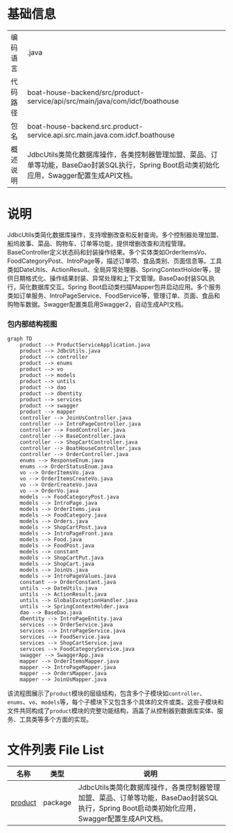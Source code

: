 # 基础信息

|      |      |
|------|------|
| 编码语言 | .java |
| 代码路径 | boat-house-backend/src/product-service/api/src/main/java/com/idcf/boathouse |
| 包名 | boat-house-backend.src.product-service.api.src.main.java.com.idcf.boathouse |
| 概述说明 | JdbcUtils类简化数据库操作，各类控制器管理加盟、菜品、订单等功能，BaseDao封装SQL执行，Spring Boot启动类初始化应用，Swagger配置生成API文档。 |

# 说明

JdbcUtils类简化数据库操作，支持增删改查和反射查询。多个控制器处理加盟、船坞故事、菜品、购物车、订单等功能，提供增删改查和流程管理。BaseController定义状态码和封装操作结果。多个实体类如OrderItemsVo、FoodCategoryPost、IntroPage等，描述订单项、食品类别、页面信息等。工具类如DateUtils、ActionResult、全局异常处理器、SpringContextHolder等，提供日期格式化、操作结果封装、异常处理和上下文管理。BaseDao封装SQL执行，简化数据库交互。Spring Boot启动类扫描Mapper包并启动应用。多个服务类如订单服务、IntroPageService、FoodService等，管理订单、页面、食品和购物车数据。Swagger配置类启用Swagger2，自动生成API文档。


### 包内部结构视图

```mermaid
graph TD
    product --> ProductServiceApplication.java
    product --> JdbcUtils.java
    product --> controller
    product --> enums
    product --> vo
    product --> models
    product --> untils
    product --> dao
    product --> dbentity
    product --> services
    product --> swagger
    product --> mapper
    controller --> JoinUsController.java
    controller --> IntroPageController.java
    controller --> FoodController.java
    controller --> BaseController.java
    controller --> ShopCartController.java
    controller --> BoatHouseController.java
    controller --> OrderController.java
    enums --> ResponseEnum.java
    enums --> OrderStatusEnum.java
    vo --> OrderItemsVo.java
    vo --> OrderItemsCreateVo.java
    vo --> OrderCreateVo.java
    vo --> OrderVo.java
    models --> FoodCategoryPost.java
    models --> IntroPage.java
    models --> OrderItems.java
    models --> FoodCategory.java
    models --> Orders.java
    models --> ShopCartPost.java
    models --> IntroPageFront.java
    models --> Food.java
    models --> FoodPost.java
    models --> constant
    models --> ShopCartPut.java
    models --> ShopCart.java
    models --> JoinUs.java
    models --> IntroPageValues.java
    constant --> OrderConstant.java
    untils --> DateUtils.java
    untils --> ActionResult.java
    untils --> GlobalExceptionHandler.java
    untils --> SpringContextHolder.java
    dao --> BaseDao.java
    dbentity --> IntroPageEntity.java
    services --> OrderService.java
    services --> IntroPageService.java
    services --> FoodService.java
    services --> ShopCartService.java
    services --> FoodCategoryService.java
    swagger --> SwaggerApp.java
    mapper --> OrderItemsMapper.java
    mapper --> IntroPageMapper.java
    mapper --> OrdersMapper.java
    mapper --> JoinUsMapper.java
```

该流程图展示了`product`模块的层级结构，包含多个子模块如`controller`、`enums`、`vo`、`models`等，每个子模块下又包含多个具体的文件或类。这些子模块和文件共同构成了`product`模块的完整功能结构，涵盖了从控制器到数据库实体、服务、工具类等多个方面的实现。

# 文件列表 File List

| 名称   | 类型  | 说明 |
|-------|------|-------------|
| [product](product/_module.md) | package | JdbcUtils类简化数据库操作，各类控制器管理加盟、菜品、订单等功能，BaseDao封装SQL执行，Spring Boot启动类初始化应用，Swagger配置生成API文档。 |


